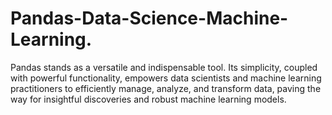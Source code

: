 # Pandas-Data-Science-Machine-Learning.
Pandas stands as a versatile and indispensable tool. Its simplicity, coupled with powerful functionality, empowers data scientists and machine learning practitioners to efficiently manage, analyze, and transform data, paving the way for insightful discoveries and robust machine learning models.
